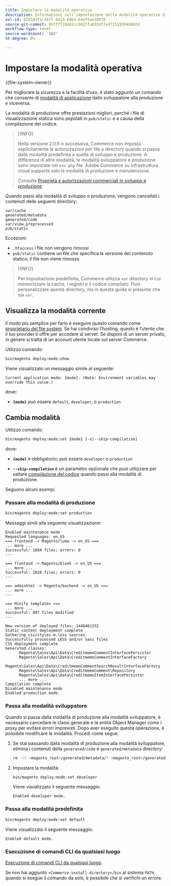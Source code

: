 ```yaml
---
title: Impostare la modalità operativa
description: Informazioni sull’impostazione delle modalità operative di Adobe Commerce.
exl-id: 62d183fa-d4ff-441d-b8bd-64ef5ae10978
source-git-commit: 95ffff39d82cc9027fa633dffedf15193040802d
workflow-type: tm+mt
source-wordcount: '383'
ht-degree: 0%

---
```


# Impostare la modalità operativa

{{file-system-owner}}

Per migliorare la sicurezza e la facilità d’uso, è stato aggiunto un comando che consente di [modalità di applicazione](../bootstrap/application-modes.md) dallo sviluppatore alla produzione e viceversa.

La modalità di produzione offre prestazioni migliori, perché i file di visualizzazione statica sono popolati in `pub/static` e a causa della compilazione del codice.

>[!INFO]
>
>Nella versione 2.0.6 o successiva, Commerce non imposta esplicitamente le autorizzazioni per file o directory quando si passa dalla modalità predefinita a quella di sviluppo e produzione. A differenza di altre modalità, le modalità sviluppatore e produzione sono impostate nel `env.php` file. Adobe Commerce su infrastruttura cloud supporta solo le modalità di produzione e manutenzione.
>
>Consulta [Proprietà e autorizzazioni commerciali in sviluppo e produzione](../deployment/file-system-permissions.md).

Quando passi alla modalità di sviluppo o produzione, vengono cancellati i contenuti delle seguenti directory:

```terminal
var/cache
generated/metadata
generated/code
var/view_preprocessed
pub/static
```

Eccezioni:

- `.htaccess` i file non vengono rimossi
- `pub/static` contiene un file che specifica la versione del contenuto statico; il file non viene rimosso

>[!INFO]
>
>Per impostazione predefinita, Commerce utilizza `var` directory in cui memorizzare la cache, i registri e il codice compilato. Puoi personalizzare questa directory, ma in questa guida si presume che sia `var`.

## Visualizza la modalità corrente

Il modo più semplice per farlo è eseguire questo comando come [proprietario del file system](../../installation/prerequisites/file-system/overview.md). Se hai condiviso l’hosting, questo è l’utente che il tuo provider ti offre per accedere al server. Se disponi di un server privato, in genere si tratta di un account utente locale sul server Commerce.

Utilizzo comando:

```bash
bin/magento deploy:mode:show
```

Viene visualizzato un messaggio simile al seguente:

```terminal
Current application mode: {mode}. (Note: Environment variables may override this value.)
```

dove:

- **`{mode}`** può essere `default`, `developer`, o `production`

## Cambia modalità

Utilizzo comando:

```bash
bin/magento deploy:mode:set {mode} [-s|--skip-compilation]
```

dove:

- **`{mode}`** è obbligatorio; può essere `developer` o `production`

- **`--skip-compilation`** è un parametro opzionale che puoi utilizzare per saltare [compilazione del codice](../cli/code-compiler.md) quando passi alla modalità di produzione.

Seguono alcuni esempi.

### Passare alla modalità di produzione

```bash
bin/magento deploy:mode:set production
```

Messaggi simili alla seguente visualizzazione:

```terminal
Enabled maintenance mode
Requested languages: en_US
=== frontend -> Magento/luma -> en_US ===
... more ...
Successful: 1884 files; errors: 0
---

=== frontend -> Magento/blank -> en_US ===
... more ...
Successful: 1828 files; errors: 0
---

=== adminhtml -> Magento/backend -> en_US ===
... more ...
---

=== Minify templates ===
... more ...
Successful: 897 files modified
---

New version of deployed files: 1440461332
Static content deployment complete
Gathering css/styles-m.less sources.
Successfully processed LESS and/or Sass files
CSS deployment complete
Generated classes:
      Magento\Sales\Api\Data\CreditmemoCommentInterfacePersistor
      Magento\Sales\Api\Data\CreditmemoCommentInterfaceFactory
      Magento\Sales\Api\Data\CreditmemoCommentSearchResultInterfaceFactory
      Magento\Sales\Api\Data\CreditmemoComment\Repository
      Magento\Sales\Api\Data\CreditmemoItemInterfacePersistor
      ... more ...
Compilation complete
Disabled maintenance mode
Enabled production mode.
```

### Passa alla modalità sviluppatore

Quando si passa dalla modalità di produzione alla modalità sviluppatore, è necessario cancellare le classi generate e le entità Object Manager come i proxy per evitare errori imprevisti. Dopo aver eseguito questa operazione, è possibile modificare le modalità. Procedi come segue:

1. Se stai passando dalla modalità di produzione alla modalità sviluppatore, elimina i contenuti della `generated/code` e `generated/metadata` directory:

   ```bash
   rm -rf <magento_root>/generated/metadata/* <magento_root>/generated/code/*
   ```

1. Impostare la modalità:

   ```bash
   bin/magento deploy:mode:set developer
   ```

   Viene visualizzato il seguente messaggio:

   ```terminal
   Enabled developer mode.
   ```

### Passa alla modalità predefinita

```bash
bin/magento deploy:mode:set default
```

Viene visualizzato il seguente messaggio:

```terminal
Enabled default mode.
```

### Esecuzione di comandi CLI da qualsiasi luogo

[Esecuzione di comandi CLI da qualsiasi luogo](../cli/config-cli.md#config-install-cli-first).

Se non hai aggiunto `<Commerce-install-directory>/bin` al sistema `PATH`, quando si esegue il comando da solo, è possibile che si verifichi un errore.
